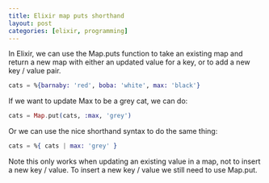 ```yaml
---
title: Elixir map puts shorthand
layout: post
categories: [elixir, programming]
---
```

In Elixir, we can use the Map.puts function to take an existing map and return a new map with either an updated value for a key, or to add a new key / value pair.

```elixir
cats = %{barnaby: 'red', boba: 'white', max: 'black'}
```
If we want to update Max to be a grey cat, we can do:

```elixir
cats = Map.put(cats, :max, 'grey')
```
Or we can use the nice shorthand syntax to do the same thing:

```elixir
cats = %{ cats | max: 'grey' }
```
Note this only works when updating an existing value in a map, not to insert a new key / value. To insert a new key / value we still need to use Map.put.
